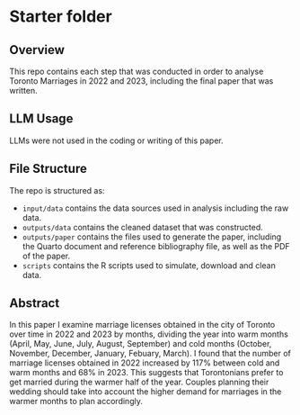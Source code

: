 # Starter folder

## Overview

This repo contains each step that was conducted in order to analyse Toronto Marriages in 2022 and 2023, including the final paper that was written.

## LLM Usage
LLMs were not used in the coding or writing of this paper.

## File Structure

The repo is structured as:

-   `input/data` contains the data sources used in analysis including the raw data.
-   `outputs/data` contains the cleaned dataset that was constructed.
-   `outputs/paper` contains the files used to generate the paper, including the Quarto document and reference bibliography file, as well as the PDF of the paper. 
-   `scripts` contains the R scripts used to simulate, download and clean data.

## Abstract
In this paper I examine marriage licenses obtained in the city of Toronto over time in 2022 and 2023 by months, dividing the year into warm months (April, May, June, July, August, September) and cold months (October, November, December, January, Febuary, March). I found that the number of marriage licenses obtained in 2022 increased by 117% between cold and warm months and 68% in 2023. This suggests that Torontonians prefer to get married during the warmer half of the year. Couples planning their wedding should take into account the higher demand for marriages in the warmer months to plan accordingly.